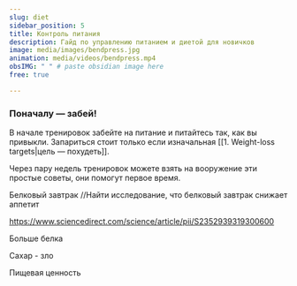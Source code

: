 ```yaml
---
slug: diet
sidebar_position: 5
title: Контроль питания
description: Гайд по управлению питанием и диетой для новичков
image: media/images/bendpress.jpg
animation: media/videos/bendpress.mp4
obsIMG: " " # paste obsidian image here
free: true

---
```


### Поначалу — забей!
В начале тренировок забейте на питание и питайтесь так, как вы привыкли. Запариться стоит только если изначальная [[1. Weight-loss targets|цель — похудеть]].

Через пару недель тренировок можете взять на вооружение эти простые советы, они помогут первое время.



Белковый завтрак
//Найти исследование, что белковый завтрак снижает аппетит

https://www.sciencedirect.com/science/article/pii/S2352939319300600

Больше белка


Сахар - зло


Пищевая ценность
